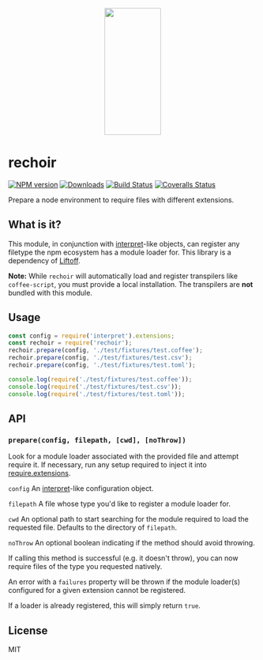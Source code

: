 <p align="center">
  <a href="http://gulpjs.com">
    <img height="257" width="114" src="https://raw.githubusercontent.com/gulpjs/artwork/master/gulp-2x.png">
  </a>
</p>

# rechoir

[![NPM version][npm-image]][npm-url] [![Downloads][downloads-image]][npm-url] [![Build Status][ci-image]][ci-url] [![Coveralls Status][coveralls-image]][coveralls-url]

Prepare a node environment to require files with different extensions.

## What is it?

This module, in conjunction with [interpret]-like objects, can register any filetype the npm ecosystem has a module loader for. This library is a dependency of [Liftoff].

**Note:** While `rechoir` will automatically load and register transpilers like `coffee-script`, you must provide a local installation. The transpilers are **not** bundled with this module.

## Usage

```js
const config = require('interpret').extensions;
const rechoir = require('rechoir');
rechoir.prepare(config, './test/fixtures/test.coffee');
rechoir.prepare(config, './test/fixtures/test.csv');
rechoir.prepare(config, './test/fixtures/test.toml');

console.log(require('./test/fixtures/test.coffee'));
console.log(require('./test/fixtures/test.csv'));
console.log(require('./test/fixtures/test.toml'));
```

## API

### `prepare(config, filepath, [cwd], [noThrow])`

Look for a module loader associated with the provided file and attempt require it. If necessary, run any setup required to inject it into [require.extensions].

`config` An [interpret]-like configuration object.

`filepath` A file whose type you'd like to register a module loader for.

`cwd` An optional path to start searching for the module required to load the requested file. Defaults to the directory of `filepath`.

`noThrow` An optional boolean indicating if the method should avoid throwing.

If calling this method is successful (e.g. it doesn't throw), you can now require files of the type you requested natively.

An error with a `failures` property will be thrown if the module loader(s) configured for a given extension cannot be registered.

If a loader is already registered, this will simply return `true`.

## License

MIT

<!-- prettier-ignore-start -->
[interpret]: https://github.com/gulpjs/interpret
[require.extensions]: https://nodejs.org/api/modules.html#modules_require_extensions
[liftoff]: https://github.com/js-cli/js-liftoff
[downloads-image]: https://img.shields.io/npm/dm/rechoir.svg?style=flat-square
[npm-url]: https://www.npmjs.com/package/rechoir
[npm-image]: https://img.shields.io/npm/v/rechoir.svg?style=flat-square
[ci-url]: https://github.com/gulpjs/rechoir/actions?query=workflow:dev
[ci-image]: https://img.shields.io/github/workflow/status/gulpjs/rechoir/dev?style=flat-square
[coveralls-url]: https://coveralls.io/r/gulpjs/rechoir
[coveralls-image]: https://img.shields.io/coveralls/gulpjs/rechoir/master.svg
[tidelift-url]: https://tidelift.com/subscription/pkg/npm-rechoir?utm_source=npm-rechoir&utm_medium=referral&utm_campaign=enterprise&utm_term=repo
<!-- prettier-ignore-end -->

